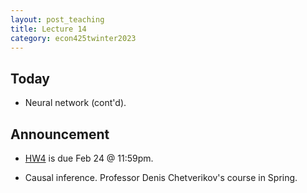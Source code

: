 ```yaml
---
layout: post_teaching
title: Lecture 14
category: econ425twinter2023
---
```


## Today

* Neural network (cont'd).

## Announcement

* [HW4](https://ucla-econ-425t.github.io/2023winter/hw/hw4/hw4.html) is due Feb 24 @ 11:59pm. 

* Causal inference. Professor Denis Chetverikov's course in Spring.
